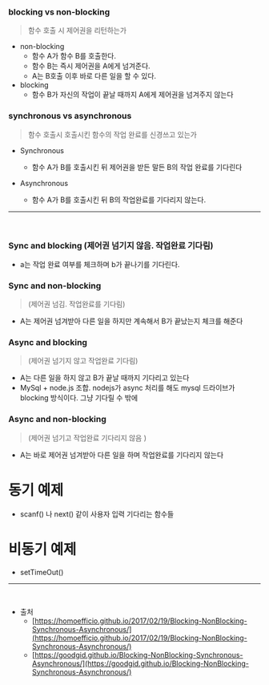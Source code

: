 ### blocking vs non-blocking

> 함수 호출 시 제어권을 리턴하는가

- non-blocking
  - 함수 A가 함수 B를 호출한다.
  - 함수 B는 즉시 제어권을 A에게 넘겨준다.
  - A는 B호출 이후 바로 다른 일을 할 수 있다.
- blocking
  - 함수 B가 자신의 작업이 끝날 때까지 A에게 제어권을 넘겨주지 않는다

### synchronous vs asynchronous

> 함수 호출시 호출시킨 함수의 작업 완료를 신경쓰고 있는가

- Synchronous

  - 함수 A가 B를 호출시킨 뒤 제어권을 받든 말든 B의 작업 완료를 기다린다

- Asynchronous
  - 함수 A가 B를 호출시킨 뒤 B의 작업완료를 기다리지 않는다.

---

<br/>

### Sync and blocking (제어권 넘기지 않음. 작업완료 기다림)

- a는 작업 완료 여부를 체크하며 b가 끝나기를 기다린다.

### Sync and non-blocking

> (제어권 넘김. 작업완료를 기다림)

- A는 제어권 넘겨받아 다른 일을 하지만 계속해서 B가 끝났는지 체크를 해준다

### Async and blocking

> (제어권 넘기지 않고 작업완료 기다림)

- A는 다른 일을 하지 않고 B가 끝날 때까지 기다리고 있는다
- MySql + node.js 조합. nodejs가 async 처리를 해도 mysql 드라이브가 blocking 방식이다. 그냥 기다릴 수 밖에

### Async and non-blocking

> (제어권 넘기고 작업완료 기다리지 않음 )

- A는 바로 제어권 넘겨받아 다른 일을 하며 작업완료를 기다리지 않는다

# 동기 예제

- scanf() 나 next() 같이 사용자 입력 기다리는 함수들

# 비동기 예제

- setTimeOut()

---

<br/>

- 출처
  - [https://homoefficio.github.io/2017/02/19/Blocking-NonBlocking-Synchronous-Asynchronous/](https://homoefficio.github.io/2017/02/19/Blocking-NonBlocking-Synchronous-Asynchronous/)
  - [https://goodgid.github.io/Blocking-NonBlocking-Synchronous-Asynchronous/](https://goodgid.github.io/Blocking-NonBlocking-Synchronous-Asynchronous/)
